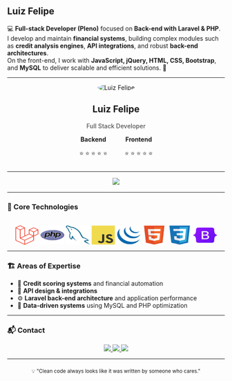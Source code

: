 ## Luiz Felipe  

💻 **Full-stack Developer (Pleno)** focused on **Back-end with Laravel & PHP**.  
I develop and maintain **financial systems**, building complex modules such as **credit analysis engines**, **API integrations**, and robust **back-end architectures**.  
On the front-end, I work with **JavaScript, jQuery, HTML, CSS, Bootstrap**, and **MySQL** to deliver scalable and efficient solutions. 🚀  

---

<div align="center">

<!-- Avatar GIF -->
<img src="https://i.imgur.com/QrdA87X.gif" alt="Luiz Felipe" width="150" style="border-radius: 50%;">

<!-- Nome e profissão -->
<h2>Luiz Felipe</h2>
<p style="color: #555; font-weight: 500;">Full Stack Developer</p>

<!-- Skills com estrelas -->
<div style="display: flex; justify-content: center; gap: 40px; margin-top: 10px;">
  <div style="text-align: center;">
    <p style="margin: 0; font-weight: bold;">Backend</p>
    <p>⭐ ⭐ ⭐ ⭐ ⭐</p>
  </div>
  <div style="text-align: center;">
    <p style="margin: 0; font-weight: bold;">Frontend</p>
    <p>⭐ ⭐ ⭐ ⭐ ⭐</p>
  </div>
</div>

</div>

---

<div align="center">
  <a href="https://github.com/thelzf">
    <img height="180em" src="https://github-readme-stats.vercel.app/api?username=thelzf&show_icons=true&theme=vue-dark&hide_border=true" />
  </a>
</div>

---

### 🧠 Core Technologies

<div align="center" style="display: inline_block"><br>
  <img align="center" alt="Laravel" height="45" width="55" src="https://raw.githubusercontent.com/devicons/devicon/master/icons/laravel/laravel-original.svg">
  <img align="center" alt="PHP" height="45" width="55" src="https://raw.githubusercontent.com/devicons/devicon/master/icons/php/php-original.svg">
  <img align="center" alt="MySQL" height="45" width="55" src="https://raw.githubusercontent.com/devicons/devicon/master/icons/mysql/mysql-original.svg">
  <img align="center" alt="JavaScript" height="45" width="55" src="https://raw.githubusercontent.com/devicons/devicon/master/icons/javascript/javascript-original.svg">
  <img align="center" alt="jQuery" height="45" width="55" src="https://raw.githubusercontent.com/devicons/devicon/master/icons/jquery/jquery-original.svg">
  <img align="center" alt="HTML5" height="45" width="55" src="https://raw.githubusercontent.com/devicons/devicon/master/icons/html5/html5-original.svg">
  <img align="center" alt="CSS3" height="45" width="55" src="https://raw.githubusercontent.com/devicons/devicon/master/icons/css3/css3-original.svg">
  <img align="center" alt="Bootstrap" height="45" width="55" src="https://raw.githubusercontent.com/devicons/devicon/master/icons/bootstrap/bootstrap-original.svg">
</div>

---

### 🏗️ Areas of Expertise

- 🧮 **Credit scoring systems** and financial automation  
- 🔄 **API design & integrations**  
- ⚙️ **Laravel back-end architecture** and application performance  
- 🧰 **Data-driven systems** using MySQL and PHP optimization  

---

### 📬 Contact

<div align="center">
  <a href="mailto:luizf.btos19@gmail.com">
    <img src="https://img.shields.io/badge/Gmail-D14836?style=for-the-badge&logo=gmail&logoColor=white">
  </a>
  <a href="https://wa.me/5517991474301" target="_blank">
    <img src="https://img.shields.io/badge/WhatsApp-25D366?style=for-the-badge&logo=whatsapp&logoColor=white">
  </a>
  <a href="https://github.com/thelzf" target="_blank">
    <img src="https://img.shields.io/badge/GitHub-171515?style=for-the-badge&logo=github&logoColor=white">
  </a>
</div>

---

<div align="center">
  <sub>💡 "Clean code always looks like it was written by someone who cares."</sub>
</div>
